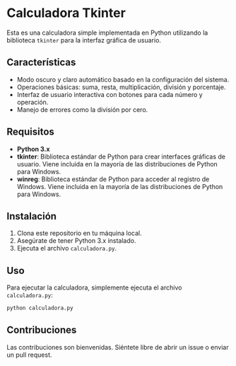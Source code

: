 # Calculadora Tkinter

Esta es una calculadora simple implementada en Python utilizando la biblioteca `tkinter` para la interfaz gráfica de usuario.

## Características

- Modo oscuro y claro automático basado en la configuración del sistema.
- Operaciones básicas: suma, resta, multiplicación, división y porcentaje.
- Interfaz de usuario interactiva con botones para cada número y operación.
- Manejo de errores como la división por cero.

## Requisitos

- **Python 3.x**
- **tkinter**: Biblioteca estándar de Python para crear interfaces gráficas de usuario. Viene incluida en la mayoría de las distribuciones de Python para Windows.
- **winreg**: Biblioteca estándar de Python para acceder al registro de Windows. Viene incluida en la mayoría de las distribuciones de Python para Windows.

## Instalación

1. Clona este repositorio en tu máquina local.
2. Asegúrate de tener Python 3.x instalado.
3. Ejecuta el archivo `calculadora.py`.

## Uso

Para ejecutar la calculadora, simplemente ejecuta el archivo `calculadora.py`:

```sh
python calculadora.py
```

## Contribuciones

Las contribuciones son bienvenidas. Siéntete libre de abrir un issue o enviar un pull request.

